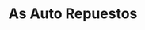 ---
title: "As Auto Repuestos"
url: /ciudad-del-este/as-auto-repuestos/
shop: reparación de automóviles
---